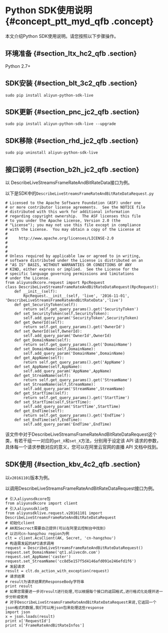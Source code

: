 # Python SDK使用说明 {#concept_ptt_myd_qfb .concept}

本文介绍Python SDK使用说明。请您按照以下步骤操作。

## 环境准备 {#section_ltx_hc2_qfb .section}

Python 2.7+

## SDK安装 {#section_blt_3c2_qfb .section}

```
sudo pip install aliyun-python-sdk-live
```

## SDK更新 {#section_pnc_jc2_qfb .section}

```
sudo pip install aliyun-python-sdk-live --upgrade
```

## SDK移除 {#section_rhd_jc2_qfb .section}

```
sudo pip uninstall aliyun-python-sdk-live
```

## 接口说明 {#section_b2h_jc2_qfb .section}

以 DescribeLiveStreamsFrameRateAndBitRateData接口为例。

以下是SDK中的`DescribeLiveStreamsFrameRateAndBitRateDataRequest.py`

```
# Licensed to the Apache Software Foundation (ASF) under one
# or more contributor license agreements.  See the NOTICE file
# distributed with this work for additional information
# regarding copyright ownership.  The ASF licenses this file
# to you under the Apache License, Version 2.0 (the
# "License"); you may not use this file except in compliance
# with the License.  You may obtain a copy of the License at
#
#     http://www.apache.org/licenses/LICENSE-2.0
#
#
#
# Unless required by applicable law or agreed to in writing,
# software distributed under the License is distributed on an
# "AS IS" BASIS, WITHOUT WARRANTIES OR CONDITIONS OF ANY
# KIND, either express or implied.  See the License for the
# specific language governing permissions and limitations
# under the License.
from aliyunsdkcore.request import RpcRequest
class DescribeLiveStreamsFrameRateAndBitRateDataRequest(RpcRequest):
    def __init__(self):
        RpcRequest.__init__(self, 'live', '2016-11-01', 'DescribeLiveStreamsFrameRateAndBitRateData','live')
    def get_SecurityToken(self):
        return self.get_query_params().get('SecurityToken')
    def set_SecurityToken(self,SecurityToken):
        self.add_query_param('SecurityToken',SecurityToken)
    def get_OwnerId(self):
        return self.get_query_params().get('OwnerId')
    def set_OwnerId(self,OwnerId):
        self.add_query_param('OwnerId',OwnerId)
    def get_DomainName(self):
        return self.get_query_params().get('DomainName')
    def set_DomainName(self,DomainName):
        self.add_query_param('DomainName',DomainName)
    def get_AppName(self):
        return self.get_query_params().get('AppName')
    def set_AppName(self,AppName):
        self.add_query_param('AppName',AppName)
    def get_StreamName(self):
        return self.get_query_params().get('StreamName')
    def set_StreamName(self,StreamName):
        self.add_query_param('StreamName',StreamName)
    def get_StartTime(self):
        return self.get_query_params().get('StartTime')
    def set_StartTime(self,StartTime):
        self.add_query_param('StartTime',StartTime)
    def get_EndTime(self):
        return self.get_query_params().get('EndTime')
    def set_EndTime(self,EndTime):
        self.add_query_param('EndTime',EndTime)
```

该文件中对于DescribeLiveStreamsFrameRateAndBitRateDataRequest这个类，有若干组一一对应的`get_X`和`set_X`方法，分别用于设定该 API 请求的参数，具体每一个请求参数对应的意义，您可以在阿里云官网的直播 API 文档中找到。

## SDK使用 {#section_kbv_4c2_qfb .section}

以`v20161101`版本为例。

以调用DescribeLiveStreamsFrameRateAndBitRateDataRequest接口为例。

```
# 引入aliyunsdkcore包
from aliyunsdkcore import client
# 引入aliyunsdklie包
from aliyunsdklive.request.v20161101 import DescribeLiveStreamsFrameRateAndBitRateDataRequest
# 初始化client
# AK和Secrect需要自己提供(可以在阿里云控制台中找到)
# 以访问cn-hangzhou region为例
clt = client.AcsClient(AK, Secret, 'cn-hangzhou')
# 构造需发起的API请求调用
request = DescribeLiveStreamsFrameRateAndBitRateDataRequest()
request.set_DomainName('qt1.alivecdn.com')
request.set_AppName('caster')
request.set_StreamName('cc8d5e157f5d4146afd091e246efd1f6')
# 发起请求
result = clt.do_action_with_exception(request)
# 请求结果
# result为请求结果的ResponseBody字符串
print result
# 如果您需要进一步对result进行处理,可以根据每个接口的返回格式,进行格式化处理并进一步分析或使用
# 对于DescribeLiveStreamsFrameRateAndBitRateDataRequest来说,它返回一个json格式的数据,我们可以用json包来处理这些response
import json
x = json.loads(result)
print x['RequestId']
print x['FrameRateAndBitRateInfos']
```

